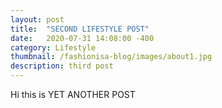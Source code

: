 ```yaml
---
layout: post
title:  "SECOND LIFESTYLE POST"
date:   2020-07-31 14:08:00 -400
category: Lifestyle
thumbnail: /fashionisa-blog/images/about1.jpg
description: third post
---
```


Hi this is YET ANOTHER POST